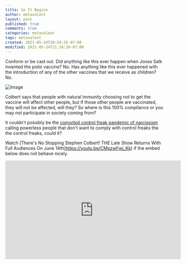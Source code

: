 ```yaml
---
title: So It Begins
author: metavalent
layout: post
published: true
comments: true
categories: metavalent
tags: metavalent
created: 2021-05-24T20:59:25-07:00
modified: 2021-05-24T21:16:39-07:00
---
```


Conform or be cast out. Did anything like this ever happen when Jonas Salk invented the polio vaccine? No. Has anything like this ever happened with the introduction of any of the other vaccines that we receive as children? No.

![Image](/assets/images/image_picker2319082579329700371.jpg)

Colbert says that people with natural immunity choosing not to get the vaccine will affect other people, but if those other people are vaccinated, they will not be affected, will they? So where is this 100% compliance or you may not participate in society coming from?

It couldn't possibly be the [comorbid control freak pandemic of narcissism](https://metavalent.com/metavalent/2021/05/20/Narcissism-Pandemic.html) calling powerless people that don't want to comply with control freaks the the control freaks, could it?

Watch [There's No Stopping Stephen Colbert! THE Late Show Returns With Full Audiences On June 14th]https://youtu.be/CMpzwFwj_Kk) if the embed below does not behave nicely. 

<div class="embed-container"><iframe loading="lazy" width="560" height="315" src="https://www.youtube.com/embed/CMpzwFwj_Kk" title="YouTube video player" frameborder="0" allow="accelerometer; autoplay; clipboard-write; encrypted-media; gyroscope; picture-in-picture" allowfullscreen></iframe></div>

